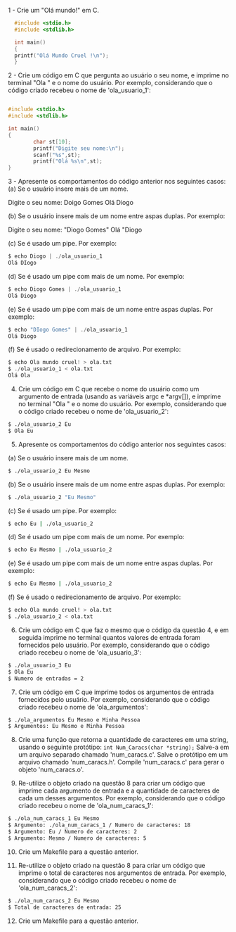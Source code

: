 1 - Crie um "Olá mundo!" em C.

```C
  #include <stdio.h>
  #include <stdlib.h>

  int main()
  {
  printf("Olá Mundo Cruel !\n");
  }
```

2 - Crie um código em C que pergunta ao usuário o seu nome, e imprime no terminal "Ola " e o nome do usuário. 
Por exemplo, considerando que o código criado recebeu o nome de 'ola_usuario_1':

```C                                 

#include <stdio.h>
#include <stdlib.h>

int main()
{
        char st[10]; 
        printf("Digite seu nome:\n");
        scanf("%s",st);
        printf("Olá %s\n",st);
}
```
3 - Apresente os comportamentos do código anterior nos seguintes casos:
(a) Se o usuário insere mais de um nome.

Digite o seu nome: Doigo Gomes
Olá Diogo

(b) Se o usuário insere mais de um nome entre aspas duplas. Por exemplo:

Digite o seu nome: "Diogo Gomes"
Olá "Diogo

(c) Se é usado um pipe. Por exemplo:

```C
$ echo Diogo | ./ola_usuario_1
Olá DIogo

```
(d) Se é usado um pipe com mais de um nome. Por exemplo:

```C
$ echo Diogo Gomes | ./ola_usuario_1
Olá Diogo

```
(e) Se é usado um pipe com mais de um nome entre aspas duplas. Por exemplo:

```C
$ echo "DIogo Gomes" | ./ola_usuario_1
Olá Diogo

```
(f) Se é usado o redirecionamento de arquivo. Por exemplo:

```C
$ echo Ola mundo cruel! > ola.txt
$ ./ola_usuario_1 < ola.txt
Olá Ola

```
4. Crie um código em C que recebe o nome do usuário como um argumento de entrada (usando as variáveis argc e *argv[]), e imprime no terminal "Ola " e o nome do usuário. Por exemplo, considerando que o código criado recebeu o nome de 'ola_usuario_2':

```bash
$ ./ola_usuario_2 Eu
$ Ola Eu
```

5. Apresente os comportamentos do código anterior nos seguintes casos:

(a) Se o usuário insere mais de um nome.
```bash
$ ./ola_usuario_2 Eu Mesmo
```

(b) Se o usuário insere mais de um nome entre aspas duplas. Por exemplo:
```bash
$ ./ola_usuario_2 "Eu Mesmo"
```

(c) Se é usado um pipe. Por exemplo:
```bash
$ echo Eu | ./ola_usuario_2
```

(d) Se é usado um pipe com mais de um nome. Por exemplo:
```bash
$ echo Eu Mesmo | ./ola_usuario_2
```

(e) Se é usado um pipe com mais de um nome entre aspas duplas. Por exemplo:
```bash
$ echo Eu Mesmo | ./ola_usuario_2
```

(f) Se é usado o redirecionamento de arquivo. Por exemplo:
```bash
$ echo Ola mundo cruel! > ola.txt
$ ./ola_usuario_2 < ola.txt
```

6. Crie um código em C que faz o mesmo que o código da questão 4, e em seguida imprime no terminal quantos valores de entrada foram fornecidos pelo usuário. Por exemplo, considerando que o código criado recebeu o nome de 'ola_usuario_3':

```bash
$ ./ola_usuario_3 Eu
$ Ola Eu
$ Numero de entradas = 2
```

7. Crie um código em C que imprime todos os argumentos de entrada fornecidos pelo usuário. Por exemplo, considerando que o código criado recebeu o nome de 'ola_argumentos':

```bash
$ ./ola_argumentos Eu Mesmo e Minha Pessoa
$ Argumentos: Eu Mesmo e Minha Pessoa
```

8. Crie uma função que retorna a quantidade de caracteres em uma string, usando o seguinte protótipo:
`int Num_Caracs(char *string);` Salve-a em um arquivo separado chamado 'num_caracs.c'. Salve o protótipo em um arquivo chamado 'num_caracs.h'. Compile 'num_caracs.c' para gerar o objeto 'num_caracs.o'.

9. Re-utilize o objeto criado na questão 8 para criar um código que imprime cada argumento de entrada e a quantidade de caracteres de cada um desses argumentos. Por exemplo, considerando que o código criado recebeu o nome de 'ola_num_caracs_1':

```bash
$ ./ola_num_caracs_1 Eu Mesmo
$ Argumento: ./ola_num_caracs_1 / Numero de caracteres: 18
$ Argumento: Eu / Numero de caracteres: 2
$ Argumento: Mesmo / Numero de caracteres: 5
```

10. Crie um Makefile para a questão anterior.

11. Re-utilize o objeto criado na questão 8 para criar um código que imprime o total de caracteres nos argumentos de entrada. Por exemplo, considerando que o código criado recebeu o nome de 'ola_num_caracs_2':

```bash
$ ./ola_num_caracs_2 Eu Mesmo
$ Total de caracteres de entrada: 25
```

12. Crie um Makefile para a questão anterior.
